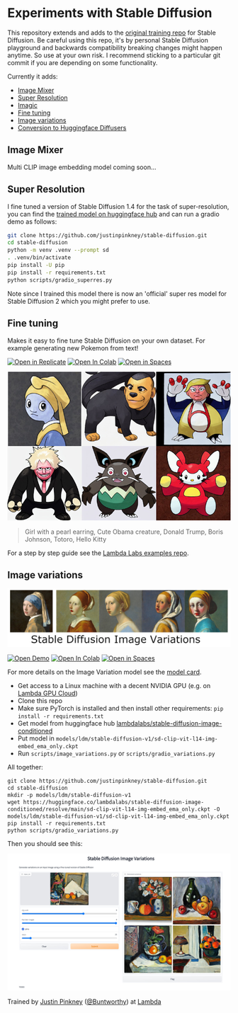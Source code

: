 # Experiments with Stable Diffusion

This repository extends and adds to the [original training repo](https://github.com/pesser/stable-diffusion) for Stable Diffusion. Be careful using this repo, it's by personal Stable Diffusion playground and backwards compatibility breaking changes might happen anytime. So use at your own risk. I recommend sticking to a particular git commit if you are depending on some functionality.

Currently it adds:

- [Image Mixer](#image-mixer)
- [Super Resolution](#super-resolution)
- [Imagic](notebooks/imagic.ipynb)
- [Fine tuning](#fine-tuning)
- [Image variations](#image-variations)
- [Conversion to Huggingface Diffusers](scripts/convert_sd_to_diffusers.py)

## Image Mixer

Multi CLIP image embedding model coming soon...

## Super Resolution

I fine tuned a version of Stable Diffusion 1.4 for the task of super-resolution, you can find the [trained model on huggingface hub](https://huggingface.co/lambdalabs/stable-diffusion-super-res) and can run a gradio demo as follows:

```bash
git clone https://github.com/justinpinkney/stable-diffusion.git
cd stable-diffusion
python -m venv .venv --prompt sd
. .venv/bin/activate
pip install -U pip
pip install -r requirements.txt
python scripts/gradio_superres.py
```

Note since I trained this model there is now an 'official' super res model for Stable Diffusion 2 which you might prefer to use.

## Fine tuning

Makes it easy to fine tune Stable Diffusion on your own dataset. For example generating new Pokemon from text!

[![Open in Replicate](https://img.shields.io/badge/%F0%9F%9A%80-Open%20in%20Replicate-%23fff891)](https://replicate.com/lambdal/text-to-pokemon)
[![Open In Colab](https://colab.research.google.com/assets/colab-badge.svg)](https://colab.research.google.com/github/LambdaLabsML/lambda-diffusers/blob/main/notebooks/pokemon_demo.ipynb)
[![Open in Spaces](https://img.shields.io/badge/%F0%9F%A4%97-Open%20in%20Spaces-orange)](https://huggingface.co/spaces/lambdalabs/text-to-pokemon)

![](assets/pokemontage.jpg)

> Girl with a pearl earring, Cute Obama creature, Donald Trump, Boris Johnson, Totoro, Hello Kitty


For a step by step guide see the [Lambda Labs examples repo](https://github.com/LambdaLabsML/examples).

## Image variations

![](assets/im-vars-thin.jpg)

[![Open Demo](https://img.shields.io/badge/%CE%BB-Open%20Demo-blueviolet)](https://47725.gradio.app/)
[![Open In Colab](https://colab.research.google.com/assets/colab-badge.svg)](https://colab.research.google.com/drive/1JqNbI_kDq_Gth2MIYdsphgNgyGIJxBgB?usp=sharing)
[![Open in Spaces](https://img.shields.io/badge/%F0%9F%A4%97-Open%20in%20Spaces-orange)](https://huggingface.co/spaces/lambdalabs/stable-diffusion-image-variations)

For more details on the Image Variation model see the [model card](https://huggingface.co/lambdalabs/stable-diffusion-image-conditioned).

- Get access to a Linux machine with a decent NVIDIA GPU (e.g. on [Lambda GPU Cloud](https://lambdalabs.com/service/gpu-cloud))
- Clone this repo
- Make sure PyTorch is installed and then install other requirements: `pip install -r requirements.txt`
- Get model from huggingface hub [lambdalabs/stable-diffusion-image-conditioned](https://huggingface.co/lambdalabs/stable-diffusion-image-conditioned/blob/main/sd-clip-vit-l14-img-embed_ema_only.ckpt)
- Put model in `models/ldm/stable-diffusion-v1/sd-clip-vit-l14-img-embed_ema_only.ckpt`
- Run `scripts/image_variations.py` or `scripts/gradio_variations.py`

All together:
```
git clone https://github.com/justinpinkney/stable-diffusion.git
cd stable-diffusion
mkdir -p models/ldm/stable-diffusion-v1
wget https://huggingface.co/lambdalabs/stable-diffusion-image-conditioned/resolve/main/sd-clip-vit-l14-img-embed_ema_only.ckpt -O models/ldm/stable-diffusion-v1/sd-clip-vit-l14-img-embed_ema_only.ckpt
pip install -r requirements.txt
python scripts/gradio_variations.py
```

Then you should see this:

[![](assets/gradio_variations.jpeg)](https://twitter.com/Buntworthy/status/1565704770056294400)

Trained by [Justin Pinkney](https://www.justinpinkney.com) ([@Buntworthy](https://twitter.com/Buntworthy)) at [Lambda](https://lambdalabs.com/)
